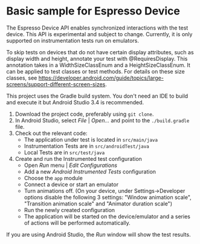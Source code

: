 # Basic sample for Espresso Device

The Espresso Device API enables synchronized interactions with the test device. This API is experimental and subject to change. Currently, it is only supported on instrumentation tests run on emulators.

To skip tests on devices that do not have certain display attributes, such as display width and height, annotate your test with @RequiresDisplay. This annotation takes in a WidthSizeClassEnum and a HeightSizeClassEnum. It can be applied to test classes or test methods. For details on these size classes, see https://developer.android.com/guide/topics/large-screens/support-different-screen-sizes.

This project uses the Gradle build system. You don't need an IDE to build and execute it but Android Studio 3.4 is recommended.

1. Download the project code, preferably using `git clone`.
1. In Android Studio, select *File* | *Open...* and point to the `./build.gradle` file.
1. Check out the relevant code:
   * The application under test is located in `src/main/java`
   * Instrumentation Tests are in `src/androidTest/java`
   * Local Tests are in `src/test/java`
1. Create and run the Instrumented test configuration
   * Open *Run* menu | *Edit Configurations*
   * Add a new *Android Instrumented Tests* configuration
   * Choose the `app` module
   * Connect a device or start an emulator
   * Turn animations off.
     (On your device, under Settings->Developer options disable the following 3 settings: "Window animation scale", "Transition animation scale" and "Animator duration scale")
   * Run the newly created configuration
   * The application will be started on the device/emulator and a series of actions will be performed automatically.

If you are using Android Studio, the *Run* window will show the test results.